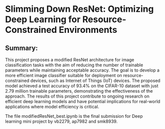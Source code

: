# Slimming Down ResNet: Optimizing Deep Learning for Resource-Constrained Environments

## Summary:

This project proposes a modified ResNet architecture for image classification tasks with the aim of reducing the number of trainable parameters while maintaining acceptable accuracy. The goal is to develop a more efficient image classifier suitable for deployment on resource-constrained devices, such as Internet of Things (IoT) devices. The proposed model achieved a test accuracy of 93.4% on the CIFAR-10 dataset with just 2.79 million trainable parameters, demonstrating the effectiveness of the approach. The results of this project contribute to ongoing research on efficient deep learning models and have potential implications for real-world applications where model efficiency is critical.

The file modifiedResNet_best.ipynb is the final submission for Deep learning mini project by vb2279, ap7982 and smk8939.


